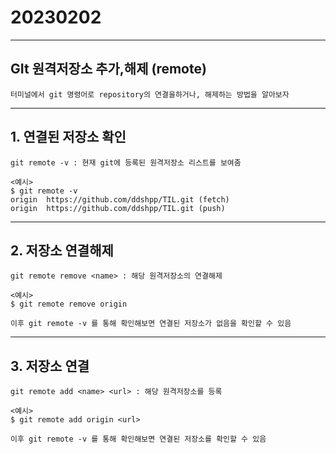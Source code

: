 # 20230202
***
## GIt 원격저장소 추가,해제 (remote)
``` 
터미널에서 git 명령어로 repository의 연결을하거나, 해제하는 방법을 알아보자
```

---
## 1. 연결된 저장소 확인
```
git remote -v : 현재 git에 등록된 원격저장소 리스트를 보여줌

<예시>
$ git remote -v
origin  https://github.com/ddshpp/TIL.git (fetch)
origin  https://github.com/ddshpp/TIL.git (push)
```

---
## 2. 저장소 연결해제
```
git remote remove <name> : 해당 원격저장소의 연결해제

<예시>
$ git remote remove origin

이후 git remote -v 를 통해 확인해보면 연결된 저장소가 없음을 확인할 수 있음
```

---
## 3. 저장소 연결
```
git remote add <name> <url> : 해당 원격저장소를 등록

<예시>
$ git remote add origin <url>

이후 git remote -v 를 통해 확인해보면 연결된 저장소를 확인할 수 있음
```